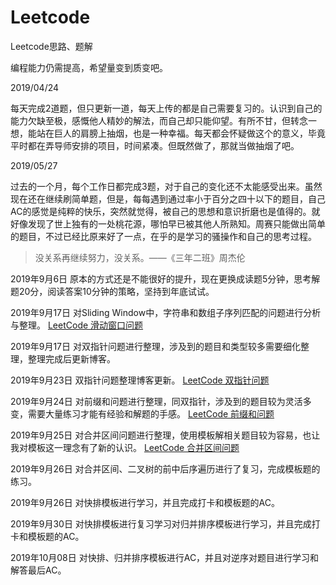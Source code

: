 # Leetcode
Leetcode思路、题解

编程能力仍需提高，希望量变到质变吧。

2019/04/24

每天完成2道题，但只更新一道，每天上传的都是自己需要复习的。认识到自己的能力欠缺至极，感慨他人精妙的解法，而自己却只能仰望。有所不甘，但转念一想，能站在巨人的肩膀上抽烟，也是一种幸福。每天都会怀疑做这个的意义，毕竟平时都在弄导师安排的项目，时间紧凑。但既然做了，那就当做抽烟了吧。

2019/05/27

过去的一个月，每个工作日都完成3题，对于自己的变化还不太能感受出来。虽然现在还在继续刷简单题，但是，每每遇到通过率小于百分之四十以下的题目，自己AC的感觉是纯粹的快乐，突然就觉得，被自己的思想和意识折磨也是值得的。就好像发现了世上独有的一处桃花源，哪怕早已被其他人所熟知。周赛只能做出简单的题目，不过已经比原来好了一点，在乎的是学习的骚操作和自己的思考过程。

>没关系再继续努力，没关系。——《三年二班》周杰伦

2019年9月6日
原本的方式还是不能很好的提升，现在更换成读题5分钟，思考解题20分，阅读答案10分钟的策略，坚持到年底试试。

2019年9月17日
对Sliding Window中，字符串和数组子序列匹配的问题进行分析与整理。
[LeetCode 滑动窗口问题](https://oltremare.cc/2019/09/16/Leetcode-%E6%BB%91%E5%8A%A8%E7%AA%97%E5%8F%A3%E8%A7%A3%E9%A2%98/)

2019年9月17日
对双指针问题进行整理，涉及到的题目和类型较多需要细化整理，整理完成后更新博客。

2019年9月23日
双指针问题整理博客更新。
[LeetCode 双指针问题](https://oltremare.cc/2019/09/19/LeetCode%E8%A7%A3%E9%A2%98(%E4%BA%8C)-%E5%8F%8C%E6%8C%87%E9%92%88%E8%A7%A3%E9%A2%98/)

2019年9月24日
对前缀和问题进行整理，同双指针，涉及到的题目较为灵活多变，需要大量练习才能有经验和解题的手感。
[LeetCode 前缀和问题](https://oltremare.cc/2019/09/23/LeetCode(%E4%B8%89)-%E5%89%8D%E7%BC%80%E5%92%8C%E8%A7%A3%E9%A2%98/)

2019年9月25日
对合并区间问题进行整理，使用模板解相关题目较为容易，也让我对模板这一理念有了新的认识。
[LeetCode 合并区间问题](https://oltremare.cc/2019/09/24/LeetCode-%E5%9B%9B-%E5%8C%BA%E9%97%B4%E5%90%88%E5%B9%B6%E8%A7%A3%E9%A2%98/)

2019年9月26日
对合并区间、二叉树的前中后序遍历进行了复习，完成模板题的练习。

2019年9月26日
对快排模板进行学习，并且完成打卡和模板题的AC。

2019年9月30日
对快排模板进行复习学习对归并排序模板进行学习，并且完成打卡和模板题的AC。

2019年10月08日
对快排、归并排序模板进行AC，并且对逆序对题目进行学习和解答最后AC。

